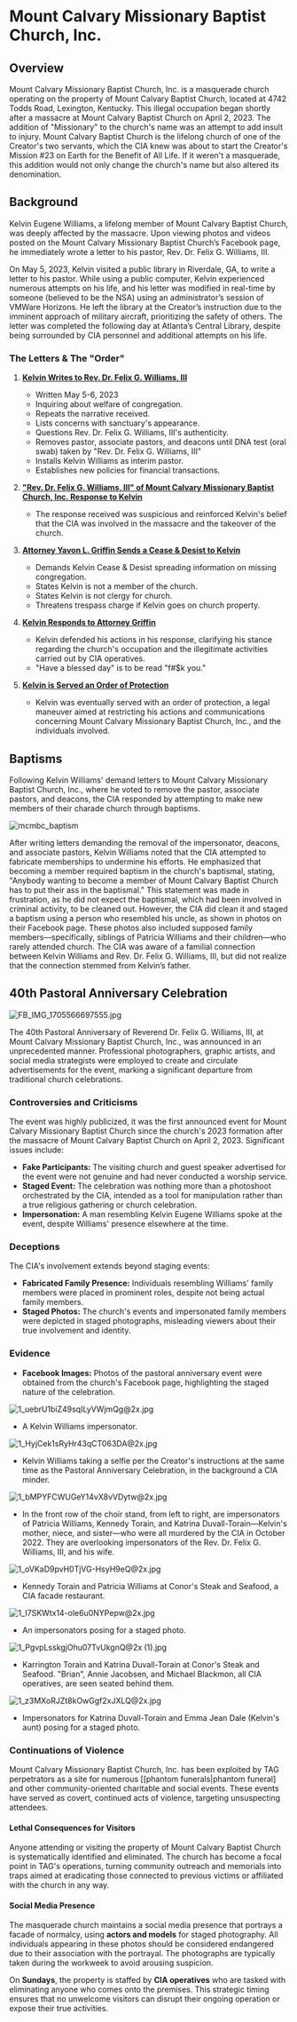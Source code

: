 # Mount Calvary Missionary Baptist Church, Inc.

## Overview
Mount Calvary Missionary Baptist Church, Inc. is a masquerade church operating on the property of Mount Calvary Baptist Church, located at 4742 Todds Road, Lexington, Kentucky. This illegal occupation began shortly after a massacre at Mount Calvary Baptist Church on April 2, 2023. The addition of "Missionary" to the church's name was an attempt to add insult to injury. Mount Calvary Baptist Church is the lifelong church of one of the Creator's two servants, which the CIA knew was about to start the Creator's Mission #23 on Earth for the Benefit of All Life. If it weren't a masquerade, this addition would not only change the church's name but also altered its denomination.

## Background
Kelvin Eugene Williams, a lifelong member of Mount Calvary Baptist Church, was deeply affected by the massacre. Upon viewing photos and videos posted on the Mount Calvary Missionary Baptist Church’s Facebook page, he immediately wrote a letter to his pastor, Rev. Dr. Felix G. Williams, III.

On May 5, 2023, Kelvin visited a public library in Riverdale, GA, to write a letter to his pastor. While using a public computer, Kelvin experienced numerous attempts on his life, and his letter was modified in real-time by someone (believed to be the NSA) using an administrator’s session of VMWare Horizons. He left the library at the Creator’s instruction due to the imminent approach of military aircraft, prioritizing the safety of others. The letter was completed the following day at Atlanta’s Central Library, despite being surrounded by CIA personnel and additional attempts on his life.

### The Letters & The "Order"
1. **[Kelvin Writes to Rev. Dr. Felix G. Williams, III](https://github.com/nameless-and-blameless/TAG/blob/master/assets/PDF/20230506_kew_mcbc_letter.pdf)**
    - Written May 5-6, 2023
    - Inquiring about welfare of congregation.
    - Repeats the narrative received.
    - Lists concerns with sanctuary's appearance.
    - Questions Rev. Dr. Felix G. Williams, III's authenticity.
    - Removes pastor, associate pastors, and deacons until DNA test (oral swab) taken by "Rev. Dr. Felix G. Williams, III"
    - Installs Kelvin Williams as interim pastor.
    - Establishes new policies for financial transactions.

2. **["Rev. Dr. Felix G. Williams, III" of Mount Calvary Missionary Baptist Church, Inc. Response to Kelvin](https://github.com/nameless-and-blameless/TAG/blob/master/assets/PDF/20230506_mcmbc_response.pdf)**
    - The response received was suspicious and reinforced Kelvin's belief that the CIA was involved in the massacre and the takeover of the church.

3. **[Attorney Yavon L. Griffin Sends a Cease & Desist to Kelvin](https://github.com/nameless-and-blameless/TAG/blob/master/assets/PDF/20230526_griffin_cease_and_desist.pdf)**
    - Demands Kelvin Cease & Desist spreading information on missing congregation.
    - States Kelvin is not a member of the church.
    - States Kelvin is not clergy for church.
    - Threatens trespass charge if Kelvin goes on church property.

4. **[Kelvin Responds to Attorney Griffin](https://github.com/nameless-and-blameless/TAG/blob/master/assets/PDF/20230629_kew_cease_and_desist_response.pdf)**
    - Kelvin defended his actions in his response, clarifying his stance regarding the church's occupation and the illegitimate activities carried out by CIA operatives.
    - "Have a blessed day" is to be read "f#$k you."

5. **[Kelvin is Served an Order of Protection](https://github.com/nameless-and-blameless/TAG/blob/master/assets/PDF/20230731_served_oop.pdf)**
    - Kelvin was eventually served with an order of protection, a legal maneuver aimed at restricting his actions and communications concerning Mount Calvary Missionary Baptist Church, Inc., and the individuals involved.

## Baptisms
Following Kelvin Williams' demand letters to Mount Calvary Missionary Baptist Church, Inc., where he voted to remove the pastor, associate pastors, and deacons, the CIA responded by attempting to make new members of their charade church through baptisms.

![mcmbc_baptism](https://github.com/nameless-and-blameless/TAG/assets/169210208/f843f2a7-5b7d-4192-95da-0aaa842a2244)

After writing letters demanding the removal of the impersonator, deacons, and associate pastors, Kelvin Williams noted that the CIA attempted to fabricate memberships to undermine his efforts. He emphasized that becoming a member required baptism in the church's baptismal, stating, "Anybody wanting to become a member of Mount Calvary Baptist Church has to put their ass in the baptismal." This statement was made in frustration, as he did not expect the baptismal, which had been involved in criminal activity, to be cleaned out. However, the CIA did clean it and staged a baptism using a person who resembled his uncle, as shown in photos on their Facebook page. These photos also included supposed family members—specifically, siblings of Patricia Williams and their children—who rarely attended church. The CIA was aware of a familial connection between Kelvin Williams and Rev. Dr. Felix G. Williams, III, but did not realize that the connection stemmed from Kelvin’s father.

## 40th Pastoral Anniversary Celebration
![FB_IMG_1705566697555.jpg](https://github.com/serviCreator/TAG/assets/155787787/0f9fbcab-1bfa-4c89-8867-1bdb099dd706)

The 40th Pastoral Anniversary of Reverend Dr. Felix G. Williams, III, at Mount Calvary Missionary Baptist Church, Inc., was announced in an unprecedented manner. Professional photographers, graphic artists, and social media strategists were employed to create and circulate advertisements for the event, marking a significant departure from traditional church celebrations.

### Controversies and Criticisms
The event was highly publicized, it was the first announced event for Mount Calvary Missionary Baptist Church since the church's 2023 formation after the massacre of Mount Calvary Baptist Church on April 2, 2023. Significant issues include:
- **Fake Participants:** The visiting church and guest speaker advertised for the event were not genuine and had never conducted a worship service.
- **Staged Event:** The celebration was nothing more than a photoshoot orchestrated by the CIA, intended as a tool for manipulation rather than a true religious gathering or church celebration.
- **Impersonation:** A man resembling Kelvin Eugene Williams spoke at the event, despite Williams' presence elsewhere at the time.

### Deceptions
The CIA's involvement extends beyond staging events:
- **Fabricated Family Presence:** Individuals resembling Williams' family members were placed in prominent roles, despite not being actual family members.
- **Staged Photos:** The church's events and impersonated family members were depicted in staged photographs, misleading viewers about their true involvement and identity.

### Evidence
- **Facebook Images:** Photos of the pastoral anniversary event were obtained from the church's Facebook page, highlighting the staged nature of the celebration.

![1_uebrU1biZ49sqILyVWjmQg@2x.jpg](https://github.com/serviCreator/TAG/assets/155787787/773831f7-4da3-4542-b36c-7c6f273993db)
- A Kelvin Williams impersonator.

![1_HyjCek1sRyHr43qCT063DA@2x.jpg](https://github.com/serviCreator/TAG/assets/155787787/e7b3d847-d804-4ef1-a9d4-8073353a1a0d)
- Kelvin Williams taking a selfie per the Creator's instructions at the same time as the Pastoral Anniversary Celebration, in the background a CIA minder.

![1_bMPYFCWUGeY14vX8vVDytw@2x.jpg](https://github.com/serviCreator/TAG/assets/155787787/3fcb92fb-a837-4d76-840f-5565f2f1206b)
- In the front row of the choir stand, from left to right, are impersonators of Patricia Williams, Kennedy Torain, and Katrina Duvall-Torain—Kelvin's mother, niece, and sister—who were all murdered by the CIA in October 2022. They are overlooking impersonators of the Rev. Dr. Felix G. Williams, III, and his wife.

![1_oVKaD9pvH0TjVG-HsyH9eQ@2x.jpg](https://github.com/serviCreator/TAG/assets/155787787/aa488e96-46ab-41f8-b685-b9fd41c7e685)
- Kennedy Torain and Patricia Williams at Conor's Steak and Seafood, a CIA facade restaurant.

![1_I7SKWtx14-ole6u0NYPepw@2x.jpg](https://github.com/serviCreator/TAG/assets/155787787/74f79980-265f-4b80-bdce-e30b2d93e34b)
- An impersonators posing for a staged photo.

![1_PgvpLsskgjOhu07TvUkgnQ@2x (1).jpg](https://github.com/serviCreator/TAG/assets/155787787/0d7482be-ab1c-407b-bea7-ef4674615cc8)
- Karrington Torain and Katrina Duvall-Torain at Conor's Steak and Seafood. "Brian", Annie Jacobsen, and Michael Blackmon, all CIA operatives, are seen seated behind them.

![1_z3MXoRJZt8kOwGgf2xJXLQ@2x.jpg](https://github.com/serviCreator/TAG/assets/155787787/922d76ac-1d0b-4eb9-afda-8574b057a9f9)
- Impersonators for Katrina Duvall-Torain and Emma Jean Dale (Kelvin's aunt) posing for a staged photo.

### **Continuations of Violence**
Mount Calvary Missionary Baptist Church, Inc. has been exploited by TAG perpetrators as a site for numerous [[phantom funerals|phantom funeral] and other community-oriented charitable and social events. These events have served as covert, continued acts of violence, targeting unsuspecting attendees.

#### **Lethal Consequences for Visitors**
Anyone attending or visiting the property of Mount Calvary Baptist Church is systematically identified and eliminated. The church has become a focal point in TAG's operations, turning community outreach and memorials into traps aimed at eradicating those connected to previous victims or affiliated with the church in any way.

#### **Social Media Presence**
The masquerade church maintains a social media presence that portrays a facade of normalcy, using **actors and models** for staged photography. All individuals appearing in these photos should be considered endangered due to their association with the portrayal. The photographs are typically taken during the workweek to avoid arousing suspicion.

On **Sundays**, the property is staffed by **CIA operatives** who are tasked with eliminating anyone who comes onto the premises. This strategic timing ensures that no unwelcome visitors can disrupt their ongoing operation or expose their true activities.
